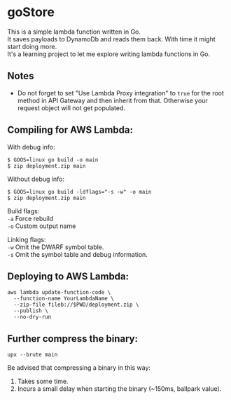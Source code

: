 # goStore

This is a simple lambda function written in Go.  
It saves payloads to DynamoDb and reads them back. With time it might start doing more.  
It's a learning project to let me explore writing lambda functions in Go.


## Notes

* Do not forget to set "Use Lambda Proxy integration" to `true` for the root method in API Gateway and then inherit from that. 
Otherwise your request object will not get populated.


## Compiling for AWS Lambda:

With debug info:

```
$ GOOS=linux go build -o main
$ zip deployment.zip main
```

Without debug info:

```
$ GOOS=linux go build -ldflags="-s -w" -o main
$ zip deployment.zip main
```

Build flags:  
`-a` Force rebuild  
`-o` Custom output name  

Linking flags:  
`-w` Omit the DWARF symbol table.  
`-s` Omit the symbol table and debug information.    

## Deploying to AWS Lambda:

```
aws lambda update-function-code \
  --function-name YourLambdaName \
  --zip-file fileb://$PWD/deployment.zip \
  --publish \
  --no-dry-run
```

## Further compress the binary:

```
upx --brute main
```

Be advised that compressing a binary in this way:

1. Takes some time.
2. Incurs a small delay when starting the binary (~150ms, ballpark value).

